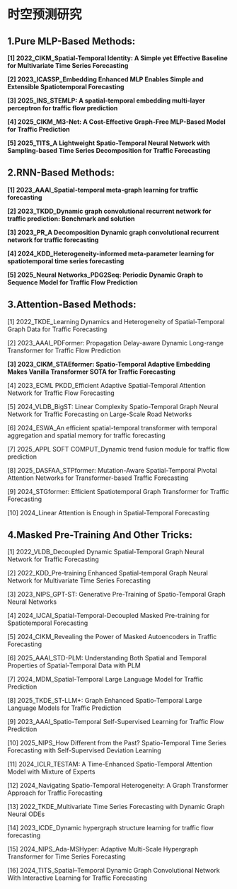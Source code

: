 # 时空预测研究

## **1.Pure MLP-Based Methods**:

**[1] 2022_CIKM_Spatial-Temporal Identity: A Simple yet Effective Baseline for Multivariate Time Series Forecasting**

**[2] 2023_ICASSP_Embedding Enhanced MLP Enables Simple and Extensible Spatiotemporal Forecasting**

**[3] 2025_INS_STEMLP: A spatial-temporal embedding multi-layer perceptron for traffic flow prediction**

**[4] 2025_CIKM_M3-Net: A Cost-Effective Graph-Free MLP-Based Model for Traffic Prediction**

**[5] 2025_TITS_A Lightweight Spatio-Temporal Neural Network with Sampling-based Time Series Decomposition for Traffic Forecasting**

## **2.RNN-Based Methods**:

**[1] 2023_AAAI_Spatial-temporal meta-graph learning for traffic forecasting**

**[2] 2023_TKDD_Dynamic graph convolutional recurrent network for traffic prediction: Benchmark and solution**

**[3] 2023_PR_A Decomposition Dynamic graph convolutional recurrent network for traffic forecasting**

**[4] 2024_KDD_Heterogeneity-informed meta-parameter learning for spatiotemporal time series forecasting**

**[5] 2025_Neural Networks_PDG2Seq: Periodic Dynamic Graph to Sequence Model for Traffic Flow Prediction**

## **3.Attention-Based Methods**:

[1] 2022_TKDE_Learning Dynamics and Heterogeneity of Spatial-Temporal Graph Data for Traffic Forecasting

[2] 2023_AAAI_PDFormer: Propagation Delay-aware Dynamic Long-range Transformer for Traffic Flow Prediction

**[3] 2023_CIKM_STAEformer: Spatio-Temporal Adaptive Embedding Makes Vanilla Transformer SOTA for Traffic Forecasting**

[4] 2023_ECML PKDD_Efficient Adaptive Spatial-Temporal Attention Network for Traffic Flow Forecasting

[5] 2024_VLDB_BigST: Linear Complexity Spatio-Temporal Graph Neural Network for Traffic Forecasting on Large-Scale Road Networks

[6] 2024_ESWA_An efficient spatial-temporal transformer with temporal aggregation and spatial memory for traffic forecasting

[7] 2025_APPL SOFT COMPUT_Dynamic trend fusion module for traffic flow prediction

[8] 2025_DASFAA_STPformer: Mutation-Aware Spatial-Temporal Pivotal Attention Networks for Transformer-based Traffic Forecasting

[9] 2024_STGformer: Efficient Spatiotemporal Graph Transformer for Traffic Forecasting

[10] 2024_Linear Attention is Enough in Spatial-Temporal Forecasting

## **4.Masked Pre-Training And Other Tricks**:

[1] 2022_VLDB_Decoupled Dynamic Spatial-Temporal Graph Neural Network for Traffic Forecasting

[2] 2022_KDD_Pre-training Enhanced Spatial-temporal Graph Neural Network for Multivariate Time Series Forecasting

[3] 2023_NIPS_GPT-ST: Generative Pre-Training of Spatio-Temporal Graph Neural Networks

[4] 2024_IJCAI_Spatial-Temporal-Decoupled Masked Pre-training for Spatiotemporal Forecasting

[5] 2024_CIKM_Revealing the Power of Masked Autoencoders in Traffic Forecasting

[6] 2025_AAAI_STD-PLM: Understanding Both Spatial and Temporal Properties of Spatial-Temporal Data with PLM

[7] 2024_MDM_Spatial-Temporal Large Language Model for Traffic Prediction

[8] 2025_TKDE_ST-LLM+: Graph Enhanced Spatio-Temporal Large Language Models for Traffic Prediction

[9] 2023_AAAI_Spatio-Temporal Self-Supervised Learning for Traffic Flow Prediction

[10] 2025_NIPS_How Different from the Past? Spatio-Temporal Time Series Forecasting with Self-Supervised Deviation Learning

[11] 2024_ICLR_TESTAM: A Time-Enhanced Spatio-Temporal Attention Model with Mixture of Experts

[12] 2024_Navigating Spatio-Temporal Heterogeneity: A Graph Transformer Approach for Traffic Forecasting

[13] 2022_TKDE_Multivariate Time Series Forecasting with Dynamic Graph Neural ODEs

[14] 2023_ICDE_Dynamic hypergraph structure learning for traffic flow forecasting

[15] 2024_NIPS_Ada-MSHyper: Adaptive Multi-Scale Hypergraph Transformer for Time Series Forecasting

[16] 2024_TITS_Spatial–Temporal Dynamic Graph Convolutional Network With Interactive Learning for Traffic Forecasting